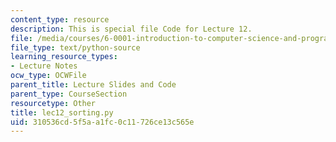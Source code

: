 ```yaml
---
content_type: resource
description: This is special file Code for Lecture 12.
file: /media/courses/6-0001-introduction-to-computer-science-and-programming-in-python-fall-2016/310536cd5f5aa1fc0c11726ce13c565e_lec12_sorting.py
file_type: text/python-source
learning_resource_types:
- Lecture Notes
ocw_type: OCWFile
parent_title: Lecture Slides and Code
parent_type: CourseSection
resourcetype: Other
title: lec12_sorting.py
uid: 310536cd-5f5a-a1fc-0c11-726ce13c565e
---
```

